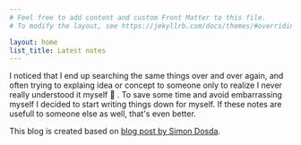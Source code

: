 ```yaml
---
# Feel free to add content and custom Front Matter to this file.
# To modify the layout, see https://jekyllrb.com/docs/themes/#overriding-theme-defaults

layout: home
list_title: Latest notes
---
```


I noticed that I end up searching the same things over and over again, and often trying to explaing idea or concept to someone only to realize I never really understood it myself :grimacing: . To save some time and avoid embarrassing myself I decided to start writing things down for myself.
If these notes are usefull to someone else as well, that's even better.

This blog is created based on [blog post by Simon Dosda](https://simondosda.github.io/posts/2021-09-13-blog-github-pages-1-introduction.html).
